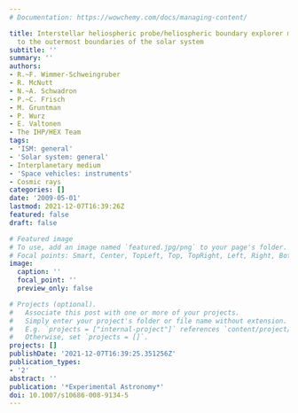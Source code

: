 ```yaml
---
# Documentation: https://wowchemy.com/docs/managing-content/

title: Interstellar heliospheric probe/heliospheric boundary explorer mission--a mission
  to the outermost boundaries of the solar system
subtitle: ''
summary: ''
authors:
- R.~F. Wimmer-Schweingruber
- R. McNutt
- N.~A. Schwadron
- P.~C. Frisch
- M. Gruntman
- P. Wurz
- E. Valtonen
- The IHP/HEX Team
tags:
- 'ISM: general'
- 'Solar system: general'
- Interplanetary medium
- 'Space vehicles: instruments'
- Cosmic rays
categories: []
date: '2009-05-01'
lastmod: 2021-12-07T16:39:26Z
featured: false
draft: false

# Featured image
# To use, add an image named `featured.jpg/png` to your page's folder.
# Focal points: Smart, Center, TopLeft, Top, TopRight, Left, Right, BottomLeft, Bottom, BottomRight.
image:
  caption: ''
  focal_point: ''
  preview_only: false

# Projects (optional).
#   Associate this post with one or more of your projects.
#   Simply enter your project's folder or file name without extension.
#   E.g. `projects = ["internal-project"]` references `content/project/deep-learning/index.md`.
#   Otherwise, set `projects = []`.
projects: []
publishDate: '2021-12-07T16:39:25.351256Z'
publication_types:
- '2'
abstract: ''
publication: '*Experimental Astronomy*'
doi: 10.1007/s10686-008-9134-5
---
```

